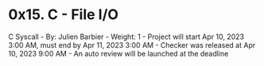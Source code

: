 # 0x15. C - File I/O

C Syscall
    - By: Julien Barbier
    - Weight: 1
    - Project will start Apr 10, 2023 3:00 AM, must end by Apr 11, 2023 3:00 AM
    - Checker was released at Apr 10, 2023 9:00 AM
    - An auto review will be launched at the deadline